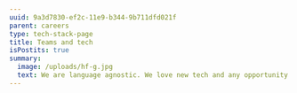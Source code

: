 ```yaml
---
uuid: 9a3d7830-ef2c-11e9-b344-9b711dfd021f
parent: careers
type: tech-stack-page
title: Teams and tech
isPostits: true
summary:
  image: /uploads/hf-g.jpg
  text: We are language agnostic. We love new tech and any opportunity to use it
---
```

